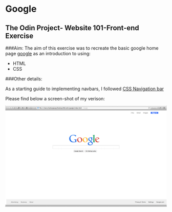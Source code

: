 # Google

## The Odin Project- Website 101-Front-end Exercise

###Aim:
The aim of this exercise was to recreate the basic google home page [google](https://www.google.co.uk/?gfe_rd=cr&ei=TCkkU6GVAoPR8geHjoGgBw) as an introduction to using:

* HTML
* CSS

###Other details:

As a starting guide to implementing navbars, I followed [CSS Navigation bar](http://www.w3schools.com/css/css_navbar.asp)

Please find below a screen-shot of my verison:

![google screenshot](https://github.com/kiytang/google_homepage/blob/master/google_screenshot.png)
